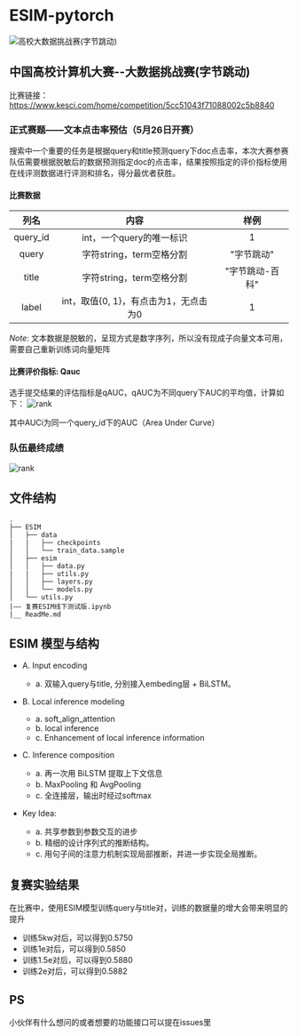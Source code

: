 # ESIM-pytorch
![高校大数据挑战赛(字节跳动)](https://github.com/dyywinner/ESIM-pytorch/blob/master/img/fm.jpg)
## 中国高校计算机大赛--大数据挑战赛(字节跳动)
比赛链接：https://www.kesci.com/home/competition/5cc51043f71088002c5b8840
### 正式赛题——文本点击率预估（5月26日开赛）
  搜索中一个重要的任务是根据query和title预测query下doc点击率，本次大赛参赛队伍需要根据脱敏后的数据预测指定doc的点击率，结果按照指定的评价指标使用在线评测数据进行评测和排名，得分最优者获胜。

#### 比赛数据

| 列名 | 内容 | 样例 |
| :----: | :----: | :----: |
| query_id | int，一个query的唯一标识 | 1 |
| query | 字符string，term空格分割 | "字节跳动" |
| title | 字符string，term空格分割 | "字节跳动-百科" |
| label | int，取值{0, 1}，有点击为1，无点击为0 | 1 |

*Note*: 文本数据是脱敏的，呈现方式是数字序列，所以没有现成子向量文本可用，需要自己重新训练词向量矩阵

#### 比赛评价指标: Qauc

选手提交结果的评估指标是qAUC，qAUC为不同query下AUC的平均值，计算如下：
![rank](https://github.com/dyywinner/ESIM-pytorch/blob/master/img/ps2bm1iwq.png)

其中AUCi为同一个query_id下的AUC（Area Under Curve）

### 队伍最终成绩
![rank](https://github.com/dyywinner/ESIM-pytorch/blob/master/img/finalrank_26.jpg)

## 文件结构
```
.
├── ESIM
│   ├── data
|   |   ├── checkpoints
│   │   └── train_data.sample
│   ├── esim
│   │   ├── data.py
|   |   ├── utils.py
│   │   ├── layers.py
│   │   └── models.py
│   └── utils.py
|—— 复赛ESIM线下测试版.ipynb
|__ ReadMe.md
```
## ESIM 模型与结构
- A. Input encoding
  + a. 双输入query与title, 分别接入embeding层 + BiLSTM。
- B. Local inference modeling
  + a. soft_align_attention
  + b. local inference
  + c. Enhancement of local inference information
- C. Inference composition
  + a. 再一次用 BiLSTM 提取上下文信息
  + b. MaxPooling 和 AvgPooling
  + c. 全连接层，输出时经过softmax
  
- Key Idea:
  + a. 共享参数到参数交互的进步
  + b. 精细的设计序列式的推断结构。
  + c. 用句子间的注意力机制实现局部推断，并进一步实现全局推断。

## 复赛实验结果
在比赛中，使用ESIM模型训练query与title对，训练的数据量的增大会带来明显的提升
- 训练5kw对后，可以得到0.5750
- 训练1e对后，可以得到0.5850
- 训练1.5e对后，可以得到0.5880
- 训练2e对后，可以得到0.5882

## PS
小伙伴有什么想问的或者想要的功能接口可以提在issues里
